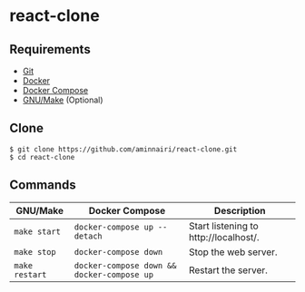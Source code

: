 # react-clone

## Requirements

- [Git](https://git-scm.com/)
- [Docker](https://www.docker.com/)
- [Docker Compose](https://docs.docker.com/compose/)
- [GNU/Make](https://www.gnu.org/software/make/) (Optional)

## Clone

```console
$ git clone https://github.com/aminnairi/react-clone.git
$ cd react-clone
```

## Commands

GNU/Make | Docker Compose | Description
---|---|---
`make start` | `docker-compose up --detach` | Start listening to http://localhost/.
`make stop` | `docker-compose down` | Stop the web server.
`make restart` | `docker-compose down && docker-compose up` | Restart the server.

